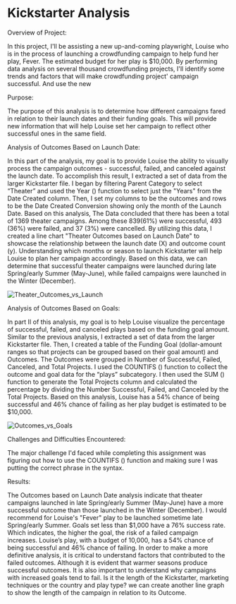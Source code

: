 # Kickstarter Analysis

Overview of Project: 

In this project, I'll be assisting a new up-and-coming playwright, Louise who is in the process of launching a crowdfunding campaign to help fund her play, Fever. The estimated budget for her play is $10,000. By performing data analysis on several thousand crowdfunding projects, I'll identify some trends and factors that will make crowdfunding project' campaign successful. And use the new 

Purpose:

The purpose of this analysis is to determine how different campaigns fared in relation to their launch dates and their funding goals. This will provide new information that will help Louise set her campaign to reflect other successful ones in the same field.

Analysis of Outcomes Based on Launch Date:

In this part of the analysis, my goal is to provide Louise the ability to visually process the campaign outcomes - successful, failed, and canceled against the launch date. To accomplish this result, I extracted a set of data from the larger Kickstarter file. I began by filtering Parent Category to select “Theater” and used the Year () function to select just the "Years" from the Date Created column. Then, I set my columns to be the outcomes and rows to be the Date Created Conversion showing only the month of the Launch Date. Based on this analysis, The Data concluded that there has been a total of 1369 theater campaigns. Among these 839(61%) were successful, 493 (36%) were failed, and 37 (3%) were cancelled.  By utilizing this data, I created a line chart "Theater Outcomes based on Launch Date" to showcase the relationship between the launch date (X) and outcome count (y). Understanding which months or season to launch Kickstarter will help Louise to plan her campaign accordingly. Based on this data, we can determine that successful theater campaigns were launched during late Spring/early Summer (May-June), while failed campaigns were launched in the Winter (December).

![Theater_Outcomes_vs_Launch](https://user-images.githubusercontent.com/101952961/162645717-6266762d-249c-49b2-8a52-9065b715922b.png)

Analysis of Outcomes Based on Goals:

In part II of this analysis, my goal is to help Louise visualize the percentage of successful, failed, and canceled plays based on the funding goal amount. Similar to the previous analysis, I extracted a set of data from the larger Kickstarter file. Then, I created a table of the Funding Goal (dollar-amount ranges so that projects can be grouped based on their goal amount) and Outcomes. The Outcomes were grouped in Number of Successful, Failed, Canceled, and Total Projects. I used the COUNTIFS () function to collect the outcome and goal data for the “plays” subcategory. I then used the SUM () function to generate the Total Projects column and calculated the percentage by dividing the Number Successful, Failed, and Canceled by the Total Projects. Based on this analysis, Louise has a 54% chance of being successful and 46% chance of failing as her play budget is estimated to be $10,000.

![Outcomes_vs_Goals](https://user-images.githubusercontent.com/101952961/162645699-0be5f6e8-ce24-42f3-8df6-b1127fcb572f.png)

Challenges and Difficulties Encountered:

The major challenge I'd faced while completing this assignment was figuring out how 
to use the COUNTIFS () function and making sure I was putting the correct phrase in the syntax.

Results:

The Outcomes based on Launch Date analysis indicate that theater campaigns launched in
late Spring/early Summer (May-June) have a more successful outcome than those launched 
in the Winter (December). I would recommend for Louise's "Fever" play to be launched 
sometime late Spring/early Summer. Goals set less than $1,000 have a 76% success rate. Which indicates, the higher the goal, the risk of a failed campaign increases. Louise’s play, with a budget of 10,000, has a 54% chance of being successful and 46% chance of failing. In order to make a more definitive analysis, it is critical to understand factors that contributed to the failed outcomes. Although it is evident that warmer seasons produce successful outcomes. It is also important to understand why campaigns with increased goals tend to fail. Is it the length of the Kickstarter, marketing techniques or the country and play type? we can create another line graph to show the length of the campaign in relation to its Outcome.



